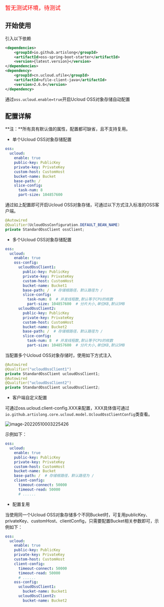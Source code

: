 <font color="red" style='font-size:18'>暂无测试环境，待测试</font>

## 开始使用

引入以下依赖

```xml
<dependencies>
	<groupId>io.github.artislong</groupId>
    <artifactId>oss-spring-boot-starter</artifactId>
    <version>{latest.version}</version>
</dependencies>
<dependency>
    <groupId>cn.ucloud.ufile</groupId>
    <artifactId>ufile-client-java</artifactId>
    <version>2.6.6</version>
</dependency>
```

通过`oss.ucloud.enable=true`开启Ucloud OSS对象存储自动配置

## 配置详解

**注：**所有具有默认值的属性，配置都可缺省，且不支持复用。

- 单个Ucloud OSS对象存储配置

```yaml
oss:
  ucloud:
    enable: true
    public-key: PublicKey
    private-key: PrivateKey
    custom-host: CustomHost
    bucket-name: Bucket
    base-path: /
    slice-config:
      task-num: 8
      part-size: 104857600
```

通过如上配置即可开启Ucloud OSS对象存储，可通过以下方式注入标准的OSS客户端。

```java
@Autowired
@Qualifier(UcloudOssConfiguration.DEFAULT_BEAN_NAME)
private StandardOssClient ossClient;
```

- 多个Ucloud OSS对象存储配置

```yaml
oss:
  ucloud:
    enable: true
    oss-config:
      ucloudOssClient1:
        public-key: PublicKey
	    private-key: PrivateKey
    	custom-host: CustomHost
        bucket-name: Bucket1
        base-path: /  # 存储根路径，默认路径为 /
        slice-config:
          task-num: 8  # 并发线程数,默认等于CPU的核数
          part-size: 104857600  # 分片大小,单位KB,默认5MB
      ucloudOssClient2:
        public-key: PublicKey
	    private-key: PrivateKey
    	custom-host: CustomHost
        bucket-name: Bucket2
        base-path: /  # 存储根路径，默认路径为 /
        slice-config:
          task-num: 8  # 并发线程数,默认等于CPU的核数
          part-size: 104857600  # 分片大小,单位KB,默认5MB
```

当配置多个Ucloud OSS对象存储时，使用如下方式注入

```java
@Autowired
@Qualifier("ucloudOssClient1")
private StandardOssClient ucloudOssClient1;
@Autowired
@Qualifier("ucloudOssClient2")
private StandardOssClient ucloudOssClient2;
```

- 客户端自定义配置

可通过oss.ucloud.client-config.XXX来配置，XXX具体值可通过`io.github.artislong.core.ucloud.model.UcloudOssClientConfig`类查看。

![image-20220510003225426](C:\Users\15221\AppData\Roaming\Typora\typora-user-images\image-20220510003225426.png)

示例如下：

```yaml
oss:
  ucloud:
    enable: true
    public-key: PublicKey
    private-key: PrivateKey
    custom-host: CustomHost
    bucket-name: Bucket
    base-path: /  # 存储根路径，默认路径为 /
    client-config:
      timeout-connect: 50000
      timeout-read: 50000
      # ...... 
```

- 配置复用

当使用同一个Ucloud OSS对象存储多个不同Bucket时，可复用publicKey、privateKey、customHost、clientConfig，只需要配置Bucket相关参数即可，示例如下：

```yaml
oss:
  ucloud:
    enable: true
    public-key: PublicKey
    private-key: PrivateKey
    custom-host: CustomHost
    client-config:
      timeout-connect: 50000
      timeout-read: 50000
      # ...... 
    oss-config:
      ucloudOssClient1:
        bucket-name: Bucket1
      ucloudOssClient2:
        bucket-name: Bucket2
```


